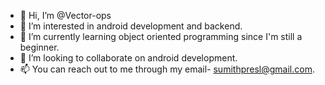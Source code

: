 - 👋 Hi, I’m @Vector-ops
- 👀 I’m interested in android development and backend.
- 🌱 I’m currently learning object oriented programming since I'm still a beginner.
- 💞️ I’m looking to collaborate on android development.
- 📫 You can reach out to me through my email- sumithpresl@gmail.com.

<!---
Vector-ops/Vector-ops is a ✨ special ✨ repository because its `README.md` (this file) appears on your GitHub profile.
You can click the Preview link to take a look at your changes.
--->
